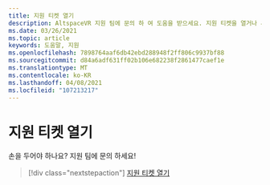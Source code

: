 ```yaml
---
title: 지원 티켓 열기
description: AltspaceVR 지원 팀에 문의 하 여 도움을 받으세요. 지원 티켓을 열거나 새로운 기능을 제안 하세요.
ms.date: 03/26/2021
ms.topic: article
keywords: 도움말, 지원
ms.openlocfilehash: 7898764aaf6db42ebd288948f2ff806c9937bf88
ms.sourcegitcommit: d84a6adf631ff02b106e682238f2861477caef1e
ms.translationtype: MT
ms.contentlocale: ko-KR
ms.lasthandoff: 04/08/2021
ms.locfileid: "107213217"
---
```

# <a name="open-a-support-ticket"></a>지원 티켓 열기

손을 두어야 하나요? 지원 팀에 문의 하세요!

> [!div class="nextstepaction"] 
> [지원 티켓 열기](https://help.altvr.com/hc/en-us/requests/new)
